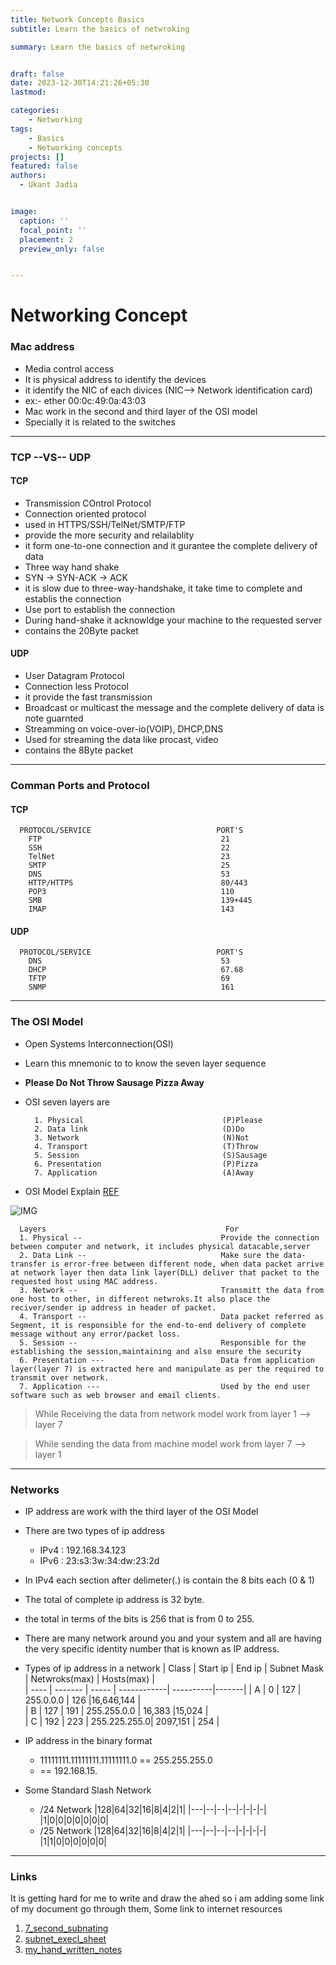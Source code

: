 ```yaml
---
title: Network Concepts Basics
subtitle: Learn the basics of netwroking

summary: Learn the basics of netwroking


draft: false
date: 2023-12-30T14:21:26+05:30
lastmod: 

categories:
    - Networking
tags:
    - Basics
    - Networking concepts
projects: []
featured: false
authors:
  - Ukant Jadia


image:
  caption: ''
  focal_point: ''
  placement: 2
  preview_only: false


---
```




# Networking Concept

### Mac address

- Media control access
- It is physical address to identify the devices
- it identify the NIC of each divices (NIC--> Network identification card)
- ex:- ether 00:0c:49:0a:43:03
- Mac work in the second and third layer of the OSI model
- Specially it is related to the switches

---

### TCP --VS-- UDP

#### TCP

- Transmission COntrol Protocol
- Connection oriented protocol
- used in HTTPS/SSH/TelNet/SMTP/FTP
- provide the more security and relailablity
- it form one-to-one connection and it gurantee the complete delivery of data
- Three way hand shake
- SYN -> SYN-ACK -> ACK
- it is slow due to three-way-handshake, it take time to complete and establis the connection
- Use port to establish the connection
- During hand-shake it acknowldge your machine to the requested server
- contains the 20Byte packet

#### UDP

- User Datagram Protocol
- Connection less Protocol
- it provide the fast transmission
- Broadcast or multicast the message and the complete delivery of data is note guarnted
- Streamming on voice-over-io(VOIP), DHCP,DNS
- Used for streaming the data like procast, video
- contains the 8Byte packet

---

### Comman Ports and Protocol

#### TCP

      PROTOCOL/SERVICE                            PORT'S
        FTP                                        21
        SSH                                        22                                     
        TelNet                                     23
        SMTP                                       25
        DNS                                        53
        HTTP/HTTPS                                 80/443   
        POP3                                       110
        SMB                                        139+445
        IMAP                                       143

#### UDP

      PROTOCOL/SERVICE                            PORT'S
        DNS                                        53  
        DHCP                                       67.68
        TFTP                                       69
        SNMP                                       161
---

### The OSI Model

- Open Systems Interconnection(OSI)
- Learn this mnemonic to to know the seven layer sequence
- **Please Do Not Throw Sausage Pizza Away**
- OSI seven layers are

        1. Physical                               (P)Please
        2. Data link                              (D)Do
        3. Network                                (N)Not
        4. Transport                              (T)Throw
        5. Session                                (S)Sausage
        6. Presentation                           (P)Pizza
        7. Application                            (A)Away

- OSI Model Explain [REF](https://www.imperva.com/learn/application-security/osi-model/) 
 
 
![IMG](https://www.imperva.com/learn/wp-content/uploads/sites/13/2020/02/OSI-vs.-TCPIP-models.jpg.webp)

      Layers                                        For
      1. Physical --                               Provide the connection between computer and network, it includes physical datacable,server
      2. Data Link --                              Make sure the data-transfer is error-free between different node, when data packet arrive at network layer then data link layer(DLL) deliver that packet to the requested host using MAC address.
      3. Network --                                Transmitt the data from one host to other, in different netwroks.It also place the reciver/sender ip address in header of packet.
      4. Transport --                              Data packet referred as Segment, it is responsible for the end-to-end delivery of complete message without any error/packet loss.
      5. Session --                                Responsible for the establishing the session,maintaining and also ensure the security
      6. Presentation ---                          Data from application layer(layer 7) is extracted here and manipulate as per the required to transmit over network.
      7. Application ---                           Used by the end user software such as web browser and email clients.

> While Receiving the data from network model work from layer 1 --> layer 7

> While sending the data from machine model work from layer 7 --> layer 1

---

### Networks

- IP address are work with the third layer of the OSI Model
- There are two types of ip address
 	- IPv4 : 192.168.34.123
 	- IPv6 : 23:s3:3w:34:dw:23:2d
- In IPv4 each section after delimeter(.) is contain the 8 bits each (0 & 1)
- The total of complete ip address is 32 byte.
- the total in terms of the bits is 256 that is from 0 to 255.
- There are many network around you and your system and all are having the very specific identity number that is known as IP address.
- Types of ip address in a network
 | Class | Start ip | End ip | Subnet Mask | Netwroks(max)  | Hosts(max) |  
 | ---- | -------  | -----  | ------------| ----------|-------|
 |    A  |  0       |  127   | 255.0.0.0   | 126    |16,646,144 |  
  |   B | 127    |  191  | 255.255.0.0 |  16,383  |15,024 |  
 |   C | 192    | 223  | 255.225.255.0| 2097,151 | 254   |

- IP address in the binary format
 	-   11111111.11111111.11111111.0 == 255.255.255.0 
  -   == 192.168.15.
- Some Standard Slash Network
 	- /24 Network
  |128|64|32|16|8|4|2|1|
   |---|--|--|--|-|-|-|-|
   |1|0|0|0|0|0|0|0|
 	- /25 Network
  |128|64|32|16|8|4|2|1|
   |---|--|--|--|-|-|-|-|
   |1|1|0|0|0|0|0|0|

---

### Links 

It is getting hard for me to write and draw the ahed so i am adding some link of my document go through them, Some link to internet resources

1. [7_second_subnating](https://www.youtube.com/watch?v=ZxAwQB8TZsM)
2. [subnet_execl_sheet](https://drive.google.com/file/d/1ETKH31-E7G-7ntEOlWGZcDZWuukmeHFe/view)
3. [my_hand_written_notes](https://drive.google.com/file/d/1tl052Kxro6GOT15H0YfHaA9-fhV8xZRa/view?usp=drivesdk)
